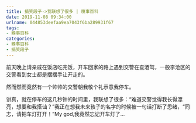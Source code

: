 ```yaml
---
title: 搞笑段子->我联想了很多 | 糗事百科
date: 2019-11-08 09:34:00
urlname: 044853deefaa9ea7043f6ba289931f67
tags: 
- 糗事百科
categories:
- 糗事百科
- 搞笑段子
---
```

前天晚上请亲戚在饭店吃完饭，开车回家的路上遇到交警在查酒驾，一般李沧区的交警看到女士都是摆摆手让开走的。

然而然而竟然有一个帅帅的交警朝我敬个礼示意我停车。

讲真，就在停车的这几秒钟的时间里，我联想了很多：“难道交警觉得我长得漂亮，想要和我搭讪？”我正在想我未来孩子的名字的时候被一句话打断了思绪，“同志，请把车灯打开！”My god,我竟然忘记开车灯了…


